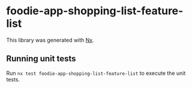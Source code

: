 # foodie-app-shopping-list-feature-list

This library was generated with [Nx](https://nx.dev).

## Running unit tests

Run `nx test foodie-app-shopping-list-feature-list` to execute the unit tests.

